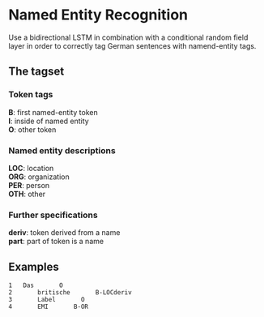 # Named Entity Recognition

Use a bidirectional LSTM in combination with a conditional random field layer in order to correctly tag German sentences with namend-entity tags.

## The tagset
### Token tags
**B**: first named-entity token<br />
**I**: inside of named entity<br />
**O**: other token

### Named entity descriptions
**LOC**: location<br />
**ORG**: organization<br />
**PER**: person<br />
**OTH**: other

### Further specifications
**deriv**: token derived from a name<br />
**part**: part of token is a name

## Examples
```
1	Das       O
2       britische       B-LOCderiv
3       Label       O
4       EMI       B-OR
```
